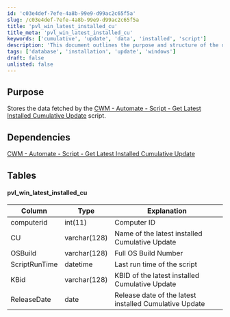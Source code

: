 ```yaml
---
id: 'c03e4def-7efe-4a8b-99e9-d99ac2c65f5a'
slug: /c03e4def-7efe-4a8b-99e9-d99ac2c65f5a
title: 'pvl_win_latest_installed_cu'
title_meta: 'pvl_win_latest_installed_cu'
keywords: ['cumulative', 'update', 'data', 'installed', 'script']
description: 'This document outlines the purpose and structure of the database table used to store data fetched by the CWM - Automate script that retrieves the latest installed cumulative update on computers. It includes dependencies and details about the table columns.'
tags: ['database', 'installation', 'update', 'windows']
draft: false
unlisted: false
---
```


## Purpose

Stores the data fetched by the [CWM - Automate - Script - Get Latest Installed Cumulative Update](/docs/bd99d6b2-2d31-4611-9682-3c8518c53998) script.

## Dependencies

[CWM - Automate - Script - Get Latest Installed Cumulative Update](/docs/bd99d6b2-2d31-4611-9682-3c8518c53998)

## Tables

#### pvl_win_latest_installed_cu

| Column         | Type        | Explanation                                       |
|----------------|-------------|---------------------------------------------------|
| computerid     | int(11)    | Computer ID                                       |
| CU             | varchar(128)| Name of the latest installed Cumulative Update    |
| OSBuild        | varchar(128)| Full OS Build Number                              |
| ScriptRunTime  | datetime    | Last run time of the script                       |
| KBid           | varchar(128)| KBID of the latest installed Cumulative Update    |
| ReleaseDate    | date        | Release date of the latest installed Cumulative Update |